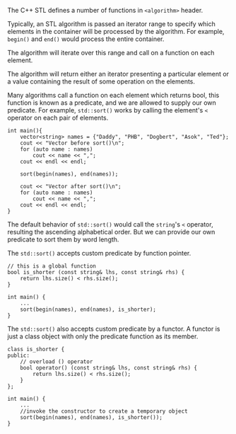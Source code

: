 
The C++ STL defines a number of functions in `<algorithm>` header.

Typically, an STL algorithm is passed an iterator range to specify which elements in the container will be processed by the algorithm. For example, `begin()` and `end()` would process the entire container.

The algorithm will iterate over this range and call on a function on each element.

The algorithm will return either an iterator presenting a particular element or a value containing the result of some operation on the elements.

Many algorithms call a function on each element which returns bool, this function is known as a predicate, and we are allowed to supply our own predicate. For example, `std::sort()` works by calling the element's `<` operator on each pair of elements.
```
int main(){
	vector<string> names = {"Daddy", "PHB", "Dogbert", "Asok", "Ted"};
	cout << "Vector before sort()\n";
	for (auto name : names)
		cout << name << ",";
	cout << endl << endl;

	sort(begin(names), end(names));

	cout << "Vector after sort()\n";
	for (auto name : names)
		cout << name << ",";
	cout << endl << endl;
}
```
The default behavior of `std::sort()` would call the `string`'s `<` operator, resulting the ascending alphabetical order. But we can provide our own predicate to sort them by word length. 

The `std::sort()` accepts custom predicate by function pointer.
```
// this is a global function
bool is_shorter (const string& lhs, const string& rhs) {
	return lhs.size() < rhs.size();
}

int main() {
	...
	sort(begin(names), end(names), is_shorter);	
}
```
The `std::sort()` also accepts custom predicate by a functor. A functor is just a class object with only the predicate function as its member.
```
class is_shorter {
public:
	// overload () operator
	bool operator() (const string& lhs, const string& rhs) {
		return lhs.size() < rhs.size();
	}
};

int main() {
	...
	//invoke the constructor to create a temporary object
	sort(begin(names), end(names), is_shorter());
}
```